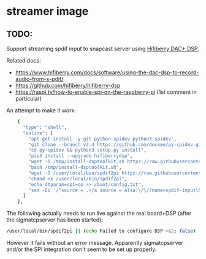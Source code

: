 # streamer image

## TODO:

Support streaming spdif input to snapcast server using [Hifiberry DAC+ DSP](https://www.hifiberry.com/shop/boards/hifiberry-dac-dsp/).

Related docs:
* https://www.hifiberry.com/docs/software/using-the-dac-dsp-to-record-audio-from-s-pdif/
* https://github.com/hifiberry/hifiberry-dsp
* https://raspi.tv/how-to-enable-spi-on-the-raspberry-pi (1st comment in particular)

An attempt to make it work:
```sh
    {
      "type": "shell",
      "inline": [
        "apt-get install -y git python-spidev python3-spidev",
        "git clone --branch v3.4 https://github.com/doceme/py-spidev.git",
        "cd py-spidev && python3 setup.py install",
        "pip3 install --upgrade hifiberrydsp",
        "wget -O /tmp/install-dsptoolkit.sh https://raw.githubusercontent.com/hifiberry/hifiberry-dsp/{{user `hifiberry_dsp_version`}}/install-dsptoolkit",
        "bash /tmp/install-dsptoolkit.sh",
        "wget -O /user/local/bin/spdif2pi https://raw.githubusercontent.com/hifiberry/hifiberry-os/{{user `hifiberry_os_version`}}/buildroot/package/dsptoolkit/spdif2pi",
        "chmod +x /user/local/bin/spdif2pi",
        "echo dtparam=spi=on >> /boot/config.txt",
        "sed -Ei '/^source = .+/a source = alsa:\/\/?name=spdif-input\&device=default' /etc/snapserver.conf"
      ]
    },
```

The following actually needs to run live against the real board+DSP (after the sigmatcpserver has been started):
```sh
/user/local/bin/spdif2pi || (echo Failed to configure DSP >&2; false)
```
However it fails without an error message.
Apparently sigmatcpserver and/or the SPI integration don't seem to be set up properly.
